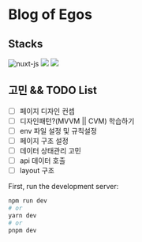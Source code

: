<h1 align='left'>Blog of Egos</h1>

<h2 align=''>Stacks</h2>

<div align="start">

<img  src="https://img.shields.io/badge/NuxtJS-09D3AC?logo=nuxt.js&style=for-the-badge&logoColor=black" alt="nuxt-js"/>

<img  src="https://img.shields.io/badge/TailwindCSS-06B6D4?logo=tailwindcss&style=for-the-badge&logoColor=black"/>

<img  src="https://img.shields.io/badge/TypeScript-3178c6?logo=TypeScript&style=for-the-badge&logoColor=black"/>

</div>

## 고민 && TODO List

- [ ] 페이지 디자인 컨셉
- [ ] 디자인패턴?(MVVM || CVM) 학습하기
- [ ] env 파일 설정 및 규칙설정
- [ ] 페이지 구조 설정
- [ ] 데이터 상태관리 고민
- [ ] api 데이터 호출
- [ ] layout 구조

First, run the development server:

```bash
npm run dev
# or
yarn dev
# or
pnpm dev
```
